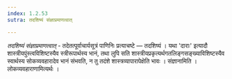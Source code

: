 ```yaml
---
index: 1.2.53
sutra: तदशिष्यं संज्ञाप्रमाणत्वात्

---
```

_तदशिष्यं संज्ञाप्रमाणत्वात्_ - तदेतत्पूर्वाचार्यसूत्रं पाणिनिः प्रत्याचष्टे — तदशिष्यं । यथा 'दाराः' इत्यादौ शास्त्रीयपुंस्त्वविशिष्टस्यैव स्त्रीरूपार्थस्य भानं, तथा लुपि सति शास्त्रीयप्रकृत्यर्थगतलिङ्गसङ्ख्याविशिष्टस्यैव स्वार्थस्य सोकव्यवहारादेव भानं संभवति, न तु तदंशे शास्त्रव्यापारापेक्षेति भावः । संज्ञानामिति । लोकव्यवहाराणामित्यर्थः ।